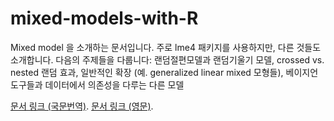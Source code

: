 # mixed-models-with-R

Mixed model 을 소개하는 문서입니다. 주로 <span class="pack">lme4</span> 패키지를 사용하지만, 다른 것들도 소개합니다. 다음의 주제들을 다룹니다: 랜덤절편모델과 랜덤기울기 모델, crossed vs. nested 랜덤 효과, 일반적인 확장 (예. generalized linear mixed 모형들), 베이지언 도구들과 데이터에서 의존성을 다루는 다른 모델

[문서 링크 (국문번역)](http://sulgik.github.io/mixed-models-with-R/).
[문서 링크 (영문)](http://m-clark.github.io/mixed-models-with-R/).